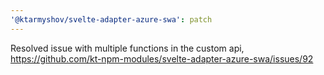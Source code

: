 ```yaml
---
'@ktarmyshov/svelte-adapter-azure-swa': patch
---
```


Resolved issue with multiple functions in the custom api, https://github.com/kt-npm-modules/svelte-adapter-azure-swa/issues/92
